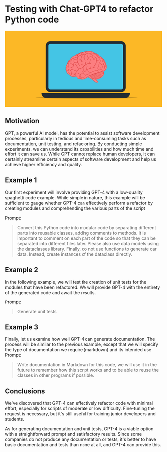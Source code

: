 
# Testing with Chat-GPT4 to refactor Python code

![](https://raw.githubusercontent.com/aaronroman/gpt-coding-test/main/images/header.png)

## Motivation

GPT, a powerful AI model, has the potential to assist software development processes, particularly in tedious and time-consuming tasks such as documentation, unit testing, and refactoring. By conducting simple experiments, we can understand its capabilities and how much time and effort it can save us. While GPT cannot replace human developers, it can certainly streamline certain aspects of software development and help us achieve higher efficiency and quality.

## Example 1

Our first experiment will involve providing GPT-4 with a low-quality spaghetti code example. While simple in nature, this example will be sufficient to gauge whether GPT-4 can effectively perform a refactor by creating modules and comprehending the various parts of the script

Prompt: 
> Convert this Python code into modular code by separating different parts into reusable classes, adding comments to methods. It is important to comment on each part of the code so that they can be separated into different files later. Please also use data models using the dataclasses library. Finally, do not use functions to generate car data. Instead, create instances of the dataclass directly.


## Example 2
In the following example, we will test the creation of unit tests for the modules that have been refactored. We will provide GPT-4 with the entirety of the generated code and await the results.

Prompt:
> Generate unit tests

## Example 3
Finally, let us examine how well GPT-4 can generate documentation. The process will be similar to the previous example, except that we will specify the type of documentation we require (markdown) and its intended use
Prompt:

> Write  documentation in Markdown for this code, we will use it in the future to remember how this script works and to be able to reuse the classes in other programs if possible.



## Conclusions
We've discovered that GPT-4 can effectively refactor code with minimal effort, especially for scripts of moderate or low difficulty. Fine-tuning the request is necessary, but it's still useful for training junior developers and students.

As for generating documentation and unit tests, GPT-4 is a viable option with a straightforward prompt and satisfactory results. Since some companies do not produce any documentation or tests, it's better to have basic documentation and tests than none at all, and GPT-4 can provide this.
